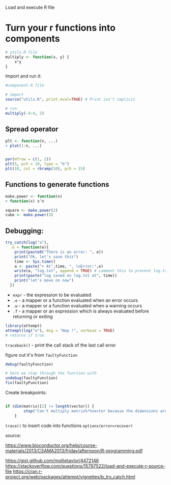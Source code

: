 Load and execute R file

# Turn your r functions into components

```r
# utils.R file
multiply <- function(x, y) {
    x*y
}
```

Import and run it:

```r
#component.R file

# import
source("utils.R", print.eval=TRUE) # Print isn't implicit

# run
multiply(-4:4, 2)
```

## Spread operator

```r
plt <- function(n, ...)
+ plot(1:n, ...)


par(mfrow = c(1, 2))
plt(5, pch = 19, type = "b")
plt(10, col = rbramp(10), pch = 15)
```

## Functions to generate functions

```r
make.power <- function(n)
+ function(x) x^n

square <- make.power(2)
cube <- make.power(3)
```


## Debugging:

```r
try_catch(log("a"),
  .e = function(e){
    print(paste0("There is an error: ", e))
    print("Ok, let's save this")
    time <- Sys.time()
    a <- paste("+ At",time, ", \nError:",e)
    write(a, "log.txt", append = TRUE) # comment this to prevent log.txt creation
    print(paste("log saved on log.txt at", time))
    print("let's move on now")
  })
```

- `expr` - the expression to be evaluated
- `.e` - a mapper or a function evaluated when an error occurs
- `.w` - a mapper or a function evaluated when a warning occurs
- `.f` - a mapper or an expression which is always evaluated before returning or exiting

```r
library(attempt)
attempt(log("a"), msg = "Nop !", verbose = TRUE)
# returns if true

```

`traceback()` - print the call stack of the last call error

figure out it's from `faultyFunction`

```r
debug(faultyFunction)

# here we step through the function with
undebug(faultyFunction)
fix(faultyFunction)
```

Create breakpoints:

```r

if (dim(matrix)[2] != length(vector)) {
        stop("Can't multiply matrix%*%vector because the dimensions are wrong")
    }
```


`trace()` to insert code into functions
`options(error=recover)`

source:

https://www.bioconductor.org/help/course-materials/2013/CSAMA2013/friday/afternoon/R-programming.pdf

https://gist.github.com/mollietaylor/4472146
https://stackoverflow.com/questions/15797522/load-and-execute-r-source-file
https://cran.r-project.org/web/packages/attempt/vignettes/b_try_catch.html
